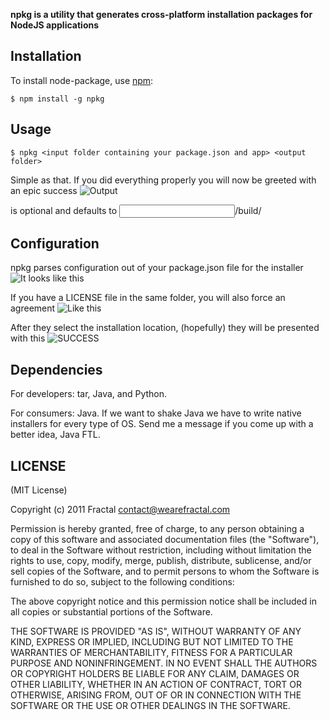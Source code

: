 **npkg is a utility that generates cross-platform installation packages for NodeJS applications**

## Installation
    
To install node-package, use [npm](http://github.com/isaacs/npm):

    $ npm install -g npkg

## Usage

    $ npkg <input folder containing your package.json and app> <output folder>

Simple as that. If you did everything properly you will now be greeted with an epic success
![Output](http://i.imgur.com/XfK3A.png)

<output folder> is optional and defaults to <input folder>/build/

## Configuration

npkg parses configuration out of your package.json file for the installer
![It looks like this](http://i.imgur.com/WepNn.png)

If you have a LICENSE file in the same folder, you will also force an agreement
![Like this](http://i.imgur.com/7USV8.png)

After they select the installation location, (hopefully) they will be presented with this
![SUCCESS](http://i.imgur.com/419l7.png)

## Dependencies

For developers:
tar, Java, and Python.

For consumers:
Java. If we want to shake Java we have to write native installers for every type of OS. Send me a message if you come up with a better idea, Java FTL.

## LICENSE

(MIT License)

Copyright (c) 2011 Fractal <contact@wearefractal.com>

Permission is hereby granted, free of charge, to any person obtaining
a copy of this software and associated documentation files (the
"Software"), to deal in the Software without restriction, including
without limitation the rights to use, copy, modify, merge, publish,
distribute, sublicense, and/or sell copies of the Software, and to
permit persons to whom the Software is furnished to do so, subject to
the following conditions:

The above copyright notice and this permission notice shall be
included in all copies or substantial portions of the Software.

THE SOFTWARE IS PROVIDED "AS IS", WITHOUT WARRANTY OF ANY KIND,
EXPRESS OR IMPLIED, INCLUDING BUT NOT LIMITED TO THE WARRANTIES OF
MERCHANTABILITY, FITNESS FOR A PARTICULAR PURPOSE AND
NONINFRINGEMENT. IN NO EVENT SHALL THE AUTHORS OR COPYRIGHT HOLDERS BE
LIABLE FOR ANY CLAIM, DAMAGES OR OTHER LIABILITY, WHETHER IN AN ACTION
OF CONTRACT, TORT OR OTHERWISE, ARISING FROM, OUT OF OR IN CONNECTION
WITH THE SOFTWARE OR THE USE OR OTHER DEALINGS IN THE SOFTWARE.
